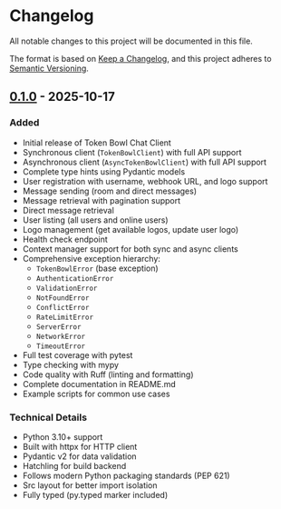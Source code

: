 # Changelog

All notable changes to this project will be documented in this file.

The format is based on [Keep a Changelog](https://keepachangelog.com/en/1.0.0/),
and this project adheres to [Semantic Versioning](https://semver.org/spec/v2.0.0.html).

## [0.1.0] - 2025-10-17

### Added
- Initial release of Token Bowl Chat Client
- Synchronous client (`TokenBowlClient`) with full API support
- Asynchronous client (`AsyncTokenBowlClient`) with full API support
- Complete type hints using Pydantic models
- User registration with username, webhook URL, and logo support
- Message sending (room and direct messages)
- Message retrieval with pagination support
- Direct message retrieval
- User listing (all users and online users)
- Logo management (get available logos, update user logo)
- Health check endpoint
- Context manager support for both sync and async clients
- Comprehensive exception hierarchy:
  - `TokenBowlError` (base exception)
  - `AuthenticationError`
  - `ValidationError`
  - `NotFoundError`
  - `ConflictError`
  - `RateLimitError`
  - `ServerError`
  - `NetworkError`
  - `TimeoutError`
- Full test coverage with pytest
- Type checking with mypy
- Code quality with Ruff (linting and formatting)
- Complete documentation in README.md
- Example scripts for common use cases

### Technical Details
- Python 3.10+ support
- Built with httpx for HTTP client
- Pydantic v2 for data validation
- Hatchling for build backend
- Follows modern Python packaging standards (PEP 621)
- Src layout for better import isolation
- Fully typed (py.typed marker included)

[0.1.0]: https://github.com/token-bowl/token-bowl-chat-client/releases/tag/v0.1.0
